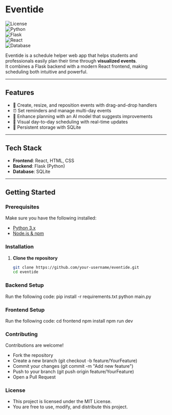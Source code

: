 # Eventide

![License](https://img.shields.io/badge/license-MIT-blue.svg)  
![Python](https://img.shields.io/badge/python-3.x-yellow.svg)  
![Flask](https://img.shields.io/badge/backend-Flask-lightgrey.svg)  
![React](https://img.shields.io/badge/frontend-React-blue.svg)  
![Database](https://img.shields.io/badge/database-SQLite-green.svg)

Eventide is a schedule helper web app that helps students and professionals easily plan their time through **visualized events**.  
It combines a Flask backend with a modern React frontend, making scheduling both intuitive and powerful.  

---

## Features
- 📅 Create, resize, and reposition events with drag-and-drop handlers  
- ⏰ Set reminders and manage multi-day events  
- 🤖 Enhance planning with an AI model that suggests improvements  
- 🔗 Visual day-to-day scheduling with real-time updates  
- 💾 Persistent storage with SQLite  

---

## Tech Stack
- **Frontend**: React, HTML, CSS  
- **Backend**: Flask (Python)  
- **Database**: SQLite  

---

## Getting Started

### Prerequisites
Make sure you have the following installed:
- [Python 3.x](https://www.python.org/downloads/)  
- [Node.js & npm](https://nodejs.org/)  

### Installation
1. **Clone the repository**
   ```bash
   git clone https://github.com/your-username/eventide.git
   cd eventide

### Backend Setup
Run the following code:
    pip install -r requirements.txt
    python main.py

### Frontend Setup
Run the following code:
    cd frontend
    npm install
    npm run dev

### Contributing

Contributions are welcome!
- Fork the repository
- Create a new branch (git checkout -b feature/YourFeature)
- Commit your changes (git commit -m "Add new feature")
- Push to your branch (git push origin feature/YourFeature)
- Open a Pull Request

### License

- This project is licensed under the MIT License.
- You are free to use, modify, and distribute this project.